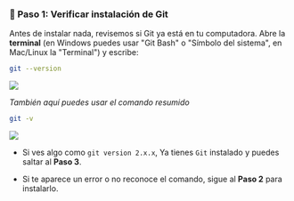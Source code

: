### 🔎 Paso 1: Verificar instalación de Git

Antes de instalar nada, revisemos si Git ya está en tu computadora. 
Abre la **terminal** (en Windows puedes usar "Git Bash" o "Símbolo del sistema", en Mac/Linux la "Terminal") y escribe:

```bash
git --version
```

![](https://i.imgur.com/UNlzkYM.png)

_También aquí puedes usar el comando resumido_

```bash
git -v
```

![](https://i.imgur.com/SNrOBfT.png)

- Si ves algo como `git version 2.x.x`, Ya tienes `Git` instalado y puedes saltar al **Paso 3**.

- Si te aparece un error o no reconoce el comando, sigue al **Paso 2** para instalarlo.